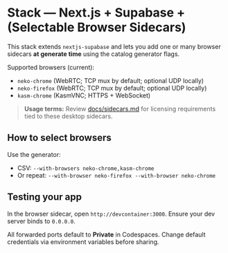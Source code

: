# Stack — Next.js + Supabase + (Selectable Browser Sidecars)

This stack extends `nextjs-supabase` and lets you add one or many browser sidecars
**at generate time** using the catalog generator flags.

Supported browsers (current):
- `neko-chrome`   (WebRTC; TCP mux by default; optional UDP locally)
- `neko-firefox`  (WebRTC; TCP mux by default; optional UDP locally)
- `kasm-chrome`   (KasmVNC; HTTPS + WebSocket)

> **Usage terms:** Review [docs/sidecars.md](../../docs/sidecars.md) for licensing requirements tied to these desktop sidecars.

## How to select browsers
Use the generator:
- CSV: `--with-browsers neko-chrome,kasm-chrome`
- Or repeat: `--with-browser neko-firefox --with-browser neko-chrome`

## Testing your app
In the browser sidecar, open `http://devcontainer:3000`.
Ensure your dev server binds to `0.0.0.0`.

All forwarded ports default to **Private** in Codespaces.
Change default credentials via environment variables before sharing.
